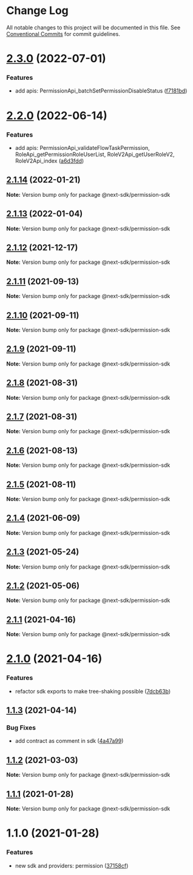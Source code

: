 # Change Log

All notable changes to this project will be documented in this file.
See [Conventional Commits](https://conventionalcommits.org) for commit guidelines.

# [2.3.0](https://github.com/easyops-cn/next-providers/compare/@next-sdk/permission-sdk@2.2.0...@next-sdk/permission-sdk@2.3.0) (2022-07-01)

### Features

- add apis: PermissionApi_batchSetPermissionDisableStatus ([f7181bd](https://github.com/easyops-cn/next-providers/commit/f7181bdd93c7513e35efe5e218c4738e91901219))

# [2.2.0](https://github.com/easyops-cn/next-providers/compare/@next-sdk/permission-sdk@2.1.14...@next-sdk/permission-sdk@2.2.0) (2022-06-14)

### Features

- add apis: PermissionApi_validateFlowTaskPermission, RoleApi_getPermissionRoleUserList, RoleV2Api_getUserRoleV2, RoleV2Api_index ([a6d3fdd](https://github.com/easyops-cn/next-providers/commit/a6d3fdd3687a5ba1ea2783ad338b02982d150769))

## [2.1.14](https://github.com/easyops-cn/next-providers/compare/@next-sdk/permission-sdk@2.1.13...@next-sdk/permission-sdk@2.1.14) (2022-01-21)

**Note:** Version bump only for package @next-sdk/permission-sdk

## [2.1.13](https://github.com/easyops-cn/next-providers/compare/@next-sdk/permission-sdk@2.1.12...@next-sdk/permission-sdk@2.1.13) (2022-01-04)

**Note:** Version bump only for package @next-sdk/permission-sdk

## [2.1.12](https://github.com/easyops-cn/next-providers/compare/@next-sdk/permission-sdk@2.1.11...@next-sdk/permission-sdk@2.1.12) (2021-12-17)

**Note:** Version bump only for package @next-sdk/permission-sdk

## [2.1.11](https://github.com/easyops-cn/next-providers/compare/@next-sdk/permission-sdk@2.1.10...@next-sdk/permission-sdk@2.1.11) (2021-09-13)

**Note:** Version bump only for package @next-sdk/permission-sdk

## [2.1.10](https://github.com/easyops-cn/next-providers/compare/@next-sdk/permission-sdk@2.1.9...@next-sdk/permission-sdk@2.1.10) (2021-09-11)

**Note:** Version bump only for package @next-sdk/permission-sdk

## [2.1.9](https://github.com/easyops-cn/next-providers/compare/@next-sdk/permission-sdk@2.1.8...@next-sdk/permission-sdk@2.1.9) (2021-09-11)

**Note:** Version bump only for package @next-sdk/permission-sdk

## [2.1.8](https://github.com/easyops-cn/next-providers/compare/@next-sdk/permission-sdk@2.1.7...@next-sdk/permission-sdk@2.1.8) (2021-08-31)

**Note:** Version bump only for package @next-sdk/permission-sdk

## [2.1.7](https://github.com/easyops-cn/next-providers/compare/@next-sdk/permission-sdk@2.1.6...@next-sdk/permission-sdk@2.1.7) (2021-08-31)

**Note:** Version bump only for package @next-sdk/permission-sdk

## [2.1.6](https://github.com/easyops-cn/next-providers/compare/@next-sdk/permission-sdk@2.1.5...@next-sdk/permission-sdk@2.1.6) (2021-08-13)

**Note:** Version bump only for package @next-sdk/permission-sdk

## [2.1.5](https://github.com/easyops-cn/next-providers/compare/@next-sdk/permission-sdk@2.1.4...@next-sdk/permission-sdk@2.1.5) (2021-08-11)

**Note:** Version bump only for package @next-sdk/permission-sdk

## [2.1.4](https://github.com/easyops-cn/next-providers/compare/@next-sdk/permission-sdk@2.1.3...@next-sdk/permission-sdk@2.1.4) (2021-06-09)

**Note:** Version bump only for package @next-sdk/permission-sdk

## [2.1.3](https://github.com/easyops-cn/next-providers/compare/@next-sdk/permission-sdk@2.1.2...@next-sdk/permission-sdk@2.1.3) (2021-05-24)

**Note:** Version bump only for package @next-sdk/permission-sdk

## [2.1.2](https://github.com/easyops-cn/next-providers/compare/@next-sdk/permission-sdk@2.1.1...@next-sdk/permission-sdk@2.1.2) (2021-05-06)

**Note:** Version bump only for package @next-sdk/permission-sdk

## [2.1.1](https://github.com/easyops-cn/next-providers/compare/@next-sdk/permission-sdk@2.1.0...@next-sdk/permission-sdk@2.1.1) (2021-04-16)

**Note:** Version bump only for package @next-sdk/permission-sdk

# [2.1.0](https://github.com/easyops-cn/next-providers/compare/@next-sdk/permission-sdk@1.1.3...@next-sdk/permission-sdk@2.1.0) (2021-04-16)

### Features

- refactor sdk exports to make tree-shaking possible ([7dcb63b](https://github.com/easyops-cn/next-providers/commit/7dcb63bad6a7e6357c1c14ce9cf3ff9152c0c632))

## [1.1.3](https://github.com/easyops-cn/next-providers/compare/@next-sdk/permission-sdk@1.1.2...@next-sdk/permission-sdk@1.1.3) (2021-04-14)

### Bug Fixes

- add contract as comment in sdk ([4a47a99](https://github.com/easyops-cn/next-providers/commit/4a47a99b3ed7f3a366ba64121b71d9f27d07148d))

## [1.1.2](https://github.com/easyops-cn/next-providers/compare/@next-sdk/permission-sdk@1.1.1...@next-sdk/permission-sdk@1.1.2) (2021-03-03)

**Note:** Version bump only for package @next-sdk/permission-sdk

## [1.1.1](https://github.com/easyops-cn/next-providers/compare/@next-sdk/permission-sdk@1.1.0...@next-sdk/permission-sdk@1.1.1) (2021-01-28)

**Note:** Version bump only for package @next-sdk/permission-sdk

# 1.1.0 (2021-01-28)

### Features

- new sdk and providers: permission ([37158cf](https://github.com/easyops-cn/next-providers/commit/37158cff2ea9aadf4138bf8f2b4c4310c24d2aff))
